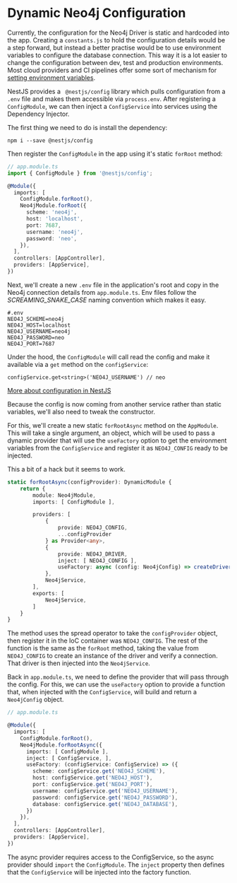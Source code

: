 # Dynamic Neo4j Configuration

Currently, the configuration for the Neo4j Driver is static and hardcoded into the app.  Creating a `constants.js` to hold the configuration details would be a step forward, but instead a better practise would be to use environment variables to configure the database connection.  This way it is a lot easier to change the configuration between dev, test and production environments.  Most cloud providers and CI pipelines offer some sort of mechanism for [setting environment variables](https://docs.aws.amazon.com/lambda/latest/dg/configuration-envvars.html).

NestJS provides a ` @nestjs/config` library which pulls configuration from a `.env` file and makes them accessible via `process.env`.  After registering a `ConfigModule`, we can then inject a `ConfigService` into services using the Dependency Injector.

The first thing we need to do is install the dependency:

```
npm i --save @nestjs/config
```

Then register the `ConfigModule` in the app using it's static `forRoot` method:

```ts
// app.module.ts
import { ConfigModule } from '@nestjs/config';

@Module({
  imports: [
    ConfigModule.forRoot(),
    Neo4jModule.forRoot({
      scheme: 'neo4j',
      host: 'localhost',
      port: 7687,
      username: 'neo4j',
      password: 'neo',
    }),
  ],
  controllers: [AppController],
  providers: [AppService],
})
```

Next, we'll create a new `.env` file in the application's root and copy in the Neo4j connection details from `app.module.ts`.  Env files follow the _SCREAMING_SNAKE_CASE_ naming convention which makes it easy.

```
#.env
NEO4J_SCHEME=neo4j
NEO4J_HOST=localhost
NEO4J_USERNAME=neo4j
NEO4J_PASSWORD=neo
NEO4J_PORT=7687
```

Under the hood, the `ConfigModule` will call read the config and make it available via a `get` method on the `configService`:

```
configService.get<string>('NEO4J_USERNAME') // neo
```

[More about configuration in NestJS](https://docs.nestjs.com/techniques/configuration)


Because the config is now coming from another service rather than static variables, we'll also need to tweak the constructor.

For this, we'll create a new static `forRootAsync` method on the `AppModule`.  This will take a single argument, an object, which will be used to pass a dynamic provider that will use the `useFactory` option to get the environment variables from the `ConfigService` and register it as `NEO4J_CONFIG` ready to be injected.

This a bit of a hack but it seems to work.

```ts
static forRootAsync(configProvider): DynamicModule {
    return {
        module: Neo4jModule,
        imports: [ ConfigModule ],

        providers: [
            {
                provide: NEO4J_CONFIG,
                ...configProvider
            } as Provider<any>,
            {
                provide: NEO4J_DRIVER,
                inject: [ NEO4J_CONFIG ],
                useFactory: async (config: Neo4jConfig) => createDriver(config),
            },
            Neo4jService,
        ],
        exports: [
            Neo4jService,
        ]
    }
}
```

The method uses the spread operator to take the `configProvider` object, then register it in the IoC container was `NEO4J_CONFIG`.  The rest of the function is the same as the `forRoot` method, taking the value from `NEO4J_CONFIG` to create an instance of the driver and verify a connection.  That driver is then injected into the `Neo4jService`.

Back in `app.module.ts`, we need to define the provider that will pass through the config.  For this, we can use the `useFactory` option to provide a function that, when injected with the `ConfigService`, will build and return a `Neo4jConfig` object.



```ts
// app.module.ts

@Module({
  imports: [
    ConfigModule.forRoot(),
    Neo4jModule.forRootAsync({
      imports: [ ConfigModule ],
      inject: [ ConfigService, ],
      useFactory: (configService: ConfigService) => ({
        scheme: configService.get('NEO4J_SCHEME'),
        host: configService.get('NEO4J_HOST'),
        port: configService.get('NEO4J_PORT'),
        username: configService.get('NEO4J_USERNAME'),
        password: configService.get('NEO4J_PASSWORD'),
        database: configService.get('NEO4J_DATABASE'),
      })
    }),
  ],
  controllers: [AppController],
  providers: [AppService],
})
```

The async provider requires access to the ConfigService, so the async provider should `import` the `ConfigModule`.  The `inject` property then defines that the `ConfigService` will be injected into the factory function.


